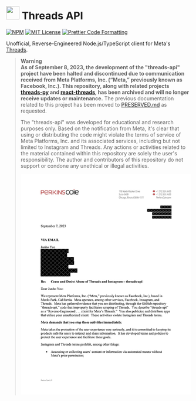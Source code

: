 # [<img src="https://github.com/junhoyeo/threads-api/raw/main/.github/logo.jpg" width="36" height="36" />](https://github.com/junhoyeo) Threads API

[![NPM](https://img.shields.io/npm/v/threads-api.svg?style=flat-square&labelColor=black)](https://www.npmjs.com/package/threads-api) [![MIT License](https://img.shields.io/badge/license-MIT-blue?style=flat-square&labelColor=black)](https://github.com/junhoyeo/threads-api/blob/main/LICENSE) [![Prettier Code Formatting](https://img.shields.io/badge/code_style-prettier-brightgreen.svg?style=flat-square&labelColor=black)](https://prettier.io)

Unofficial, Reverse-Engineered Node.js/TypeScript client for Meta's [Threads](https://threads.net).

> **Warning**<br />
> **As of September 8, 2023, the development of the "threads-api" project have been halted and discontinued due to communication received from Meta Platforms, Inc. (“Meta,” previously known as Facebook, Inc.). This repository, along with related projects [threads-py](https://github.com/junhoyeo/threads-py) and [react-threads](https://github.com/junhoyeo/react-threads), has been archived and will no longer receive updates or maintenance.** The previous documentation related to this project has been moved to [PRESERVED.md](https://github.com/junhoyeo/threads-api/blob/main/PRESERVED.md) as requested.
>
> The "threads-api" was developed for educational and research purposes only. Based on the notification from Meta, it's clear that using or distributing the code might violate the terms of service of Meta Platforms, Inc. and its associated services, including but not limited to Instagram and Threads. Any actions or activities related to the material contained within this repository are solely the user's responsibility. The author and contributors of this repository do not support or condone any unethical or illegal activities.
>
> <img alt="C_D_Scraping" src="https://raw.githubusercontent.com/junhoyeo/threads-api/main/.github/c_d_scraping.jpg" width="500px" />
